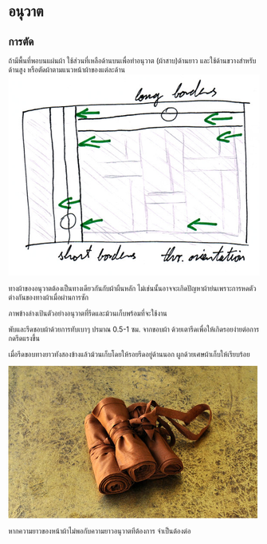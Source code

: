# อนุวาต

## การตัด
ถ้ามีพื้นที่พอบนแผ่นผ้า ใช้ส่วนที่เหลือด้านบนเพื่อทำอนุวาต (ผ้าสาบ)ด้านยาว และใช้ด้านขวางสำหรับด้านสูง หรือตัดผ้าตามแนวหน้าผ้าของแต่ละด้าน
![borders vertical](../../html/img/sanghati/figures/border-orientation-vertical.jpg)

ทางผ้าของอนุวาตต้องเป็นทางเดียวกันกับผ้าผืนหลัก ไม่เช่นนั้นอาจจะเกิดปัญหาผ้าย่นเพราะการหดตัวต่างกันของทางผ้าเมื่อผ่านการซัก

ภาพข้างล่างเป้นตัวอย่างอนุวาตที่รีดและม้วนเก็บพร้อมที่จะใช้งาน

พับและรีดชอบผ้าด้วยการทับเบาๆ ปรมาณ 0.5-1 ซม. จากขอบผ้า ด้วยเตารีดเพื่อให้เกิดรอยง่ายต่อการกดรีดแรงขึ้น

เมื่อรีดขอบทางยาวทังสองข้างแล้วม้วนเก็บโดยให้รอยรีดอยู่ด้านนอก ผูกด้วยเศษผ้าเก็บให้เรียบร้อย

[![borders rolled up](../../html/img/sanghati/photos/borders-rolled-up-w500.jpg)](../../html/img/sanghati/photos/borders-rolled-up-orig.jpg)

หากความยาวของหน้าผ้าไม่พอกับความยาวอนุวาตทีต้องการ จำเป็นต้องต่อ
